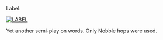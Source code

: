 Label:


[![LABEL](http://i.imgur.com/3de6ui0.png)](http://imgur.com/3de6ui0)


Yet another semi-play on words. Only Nobble hops were used.